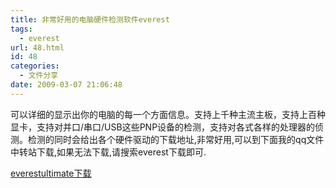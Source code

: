 ```yaml
---
title: 非常好用的电脑硬件检测软件everest
tags:
  - everest
url: 48.html
id: 48
categories:
  - 文件分享
date: 2009-03-07 21:06:48
---
```


可以详细的显示出你的电脑的每一个方面信息。支持上千种主流主板，支持上百种显卡，支持对并口/串口/USB这些PNP设备的检测，支持对各式各样的处理器的侦测。检测的同时会给出各个硬件驱动的下载地址,非常好用,可以到下面我的qq文件中转站下载,如果无法下载,请搜索everest下载即可.  

[everestultimate下载](http://cid-1f2c5513fd9f3c44.skydrive.live.com/self.aspx/%e9%ad%85%e8%81%9a%e8%8b%8f%e5%b7%9e/everestultimate%7C_build%7C_1664.rar)